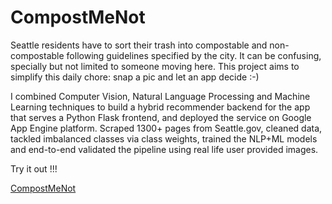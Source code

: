 # CompostMeNot

Seattle residents have to sort their trash into compostable 
and non-compostable following guidelines specified by the 
city. It can be confusing, specially but not limited to 
someone moving here. This project aims to simplify this 
daily chore: snap a pic and let an app decide :-)

I combined Computer Vision, Natural Language Processing and 
Machine Learning techniques to build a hybrid recommender 
backend for the app that serves a Python Flask frontend, and 
deployed the service on Google App Engine platform. Scraped 1300+ 
pages from Seattle.gov, cleaned data, tackled imbalanced classes 
via class weights, trained the NLP+ML models and end-to-end 
validated the pipeline using real life user provided images.

Try it out !!!

[CompostMeNot](http://compostmenot.appspot.com)
